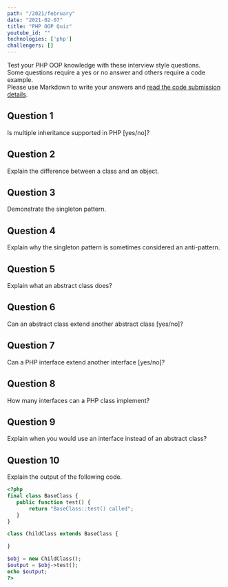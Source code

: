 ```yaml
---
path: "/2021/february"
date: "2021-02-07"
title: "PHP OOP Quiz"
youtube_id: ""
technologies: ['php']
challengers: []
---
```


Test your PHP OOP knowledge with these interview style questions.  
Some questions require a yes or no answer and others require a code example.  
Please use Markdown to write your answers and [read the code submission details](/how-to-submit-your-code).

## Question 1
Is multiple inheritance supported in PHP [yes/no]?

## Question 2
Explain the difference between a class and an object.

## Question 3
Demonstrate the singleton pattern.

## Question 4
Explain why the singleton pattern is sometimes considered an anti-pattern.

## Question 5
Explain what an abstract class does?

## Question 6
Can an abstract class extend another abstract class [yes/no]?

## Question 7
Can a PHP interface extend another interface [yes/no]?

## Question 8
How many interfaces can a PHP class implement?

## Question 9
Explain when you would use an interface instead of an abstract class?

## Question 10
Explain the output of the following code.
```php
<?php
final class BaseClass {
   public function test() {
       return "BaseClass::test() called";
   }
}

class ChildClass extends BaseClass {

}

$obj = new ChildClass();
$output = $obj->test();
echo $output;
?>
```
